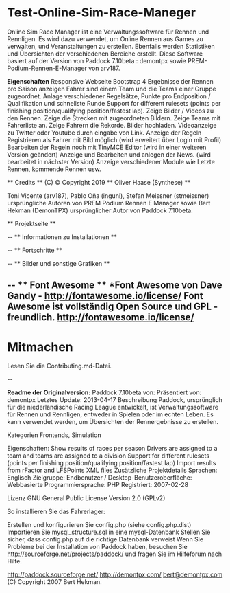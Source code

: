 
# Test-Online-Sim-Race-Maneger
Online Sim Race Manager ist eine Verwaltungssoftware für Rennen und Rennligen. 
Es wird dazu verwendet, um Online Rennen aus Games zu verwalten, und Veranstaltungen zu erstellen. 
Ebenfalls werden Statistiken und Übersichten der verschiedenen Bereiche erstellt. 
Diese Software basiert auf der Version von Paddock 7.10beta : demontpx sowie PREM-Podium-Rennen-E-Manager von arv187.

**Eigenschaften**
	Responsive Webseite
	Bootstrap 4
    Ergebnisse der Rennen pro Saison anzeigen
    Fahrer sind einem Team und die Teams einer Gruppe zugeordnet.
    Anlage verschiedener Regelsätze, Punkte pro Endposition / Qualifikation und schnellste Runde 
    Support for different rulesets (points per finishing position/qualifying position/fastest lap).
    Zeige Bilder / Videos zu den Rennen.
    Zeige die Strecken mit zugeordneten Bildern.
	Zeige Teams mit Fahrerliste an.
	Zeige Fahrern die Rekorde.
	Bilder hochladen.
	Videoanzeige zu Twitter oder Youtube durch eingabe von Link.
	Anzeige der Regeln
    Registrieren als Fahrer mit Bild möglich.(wird erweitert über Login mit Profil)
    Bearbeiten der Regeln noch mit TinyMCE Editor (wird in einer weiteren Version geändert)
    Anzeige und Bearbeiten und anlegen der News. (wird bearbeitet in nächster Version)
	Anzeige verschiedener Module wie Letzte Rennen, kommende Rennen usw.
	
** Credits **
 (C) © Copyright 2019
 ** Oliver Haase (Synthese) **
 
 Toni Vicente (arv187), Pablo Oña (inguni), Stefan Meissner (stmeissner) ursprüngliche Autoren
				von PREM Podium Rennen E Manager
	sowie
 Bert Hekman (DemonTPX) ursprünglicher Autor von Paddock 7.10beta.
 
 ** Projektseite **
 
 --
 ** Informationen zu Installationen **
 
 --
 ** Fortschritte ** 
 
 --
 ** Bilder und sonstige Grafiken **
 
 --
 ** Font Awesome **
 *Font Awesome von Dave Gandy - http://fontawesome.io/license/
 Font Awesome ist vollständig Open Source und GPL - freundlich. http://fontawesome.io/license/
 --
 
 # Mitmachen
Lesen Sie die Contributing.md-Datei.
    
 --
 
**Readme der Originalversion:**
Paddock 7.10beta von: Präsentiert von: demontpx Letztes Update: 2013-04-17 
Beschreibung Paddock, ursprünglich für die niederländische Racing League entwickelt, ist
Verwaltungssoftware für Rennen und Rennligen, entweder in Spielen oder im echten Leben. 
Es kann verwendet werden, um Übersichten der Rennergebnisse zu erstellen.

Kategorien Frontends, Simulation

Eigenschaften:
Show results of races per season
Drivers are assigned to a team and teams are assigned to a division
Support for different rulesets (points per finishing position/qualifying position/fastest lap)
Import results from rFactor and LFSPoints XML files
Zusätzliche Projektdetails Sprachen: Englisch Zielgruppe: Endbenutzer / Desktop-Benutzeroberfläche: Webbasierte Programmiersprache: PHP Registriert: 2007-02-28

Lizenz GNU General Public License Version 2.0 (GPLv2)

So installieren Sie das Fahrerlager:

Erstellen und konfigurieren Sie config.php (siehe config.php.dist)
Importieren Sie mysql_structure.sql in eine mysql-Datenbank
Stellen Sie sicher, dass config.php auf die richtige Datenbank verweist
Wenn Sie Probleme bei der Installation von Paddock haben, besuchen 
Sie http://sourceforge.net/projects/paddock/ und fragen Sie im Hilfeforum nach Hilfe.

http://paddock.sourceforge.net/ http://demontpx.com/ bert@demontpx.com (C) Copyright 2007 Bert Hekman.